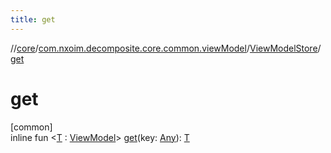 ```yaml
---
title: get
---
```

//[core](../../../index.html)/[com.nxoim.decomposite.core.common.viewModel](../index.html)/[ViewModelStore](index.html)/[get](get.html)



# get



[common]\
inline fun &lt;[T](get.html) : [ViewModel](../-view-model/index.html)&gt; [get](get.html)(key: [Any](https://kotlinlang.org/api/latest/jvm/stdlib/kotlin/-any/index.html)): [T](get.html)




